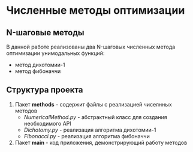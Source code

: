 # Численные методы оптимизации
## N-шаговые методы
В данной работе реализованы два N-шаговых численных метода оптимизации унимодальных функций:
* метод дихотомии-1
* метод фибоначчи
## Структура проекта
1. Пакет **methods** - содержит файлы с реализацией чиселнных методов
   * *NumericalMethod.py* - абстрактный класс для создания необходимого API
   * *Dichotomy.py* - реализация алгоритма дихотомии-1
   * *Fibonacci.py* - реализация алгоритма фибоначчи
2. Пакет **main** - код приложения, демонстрирующий работу методов
